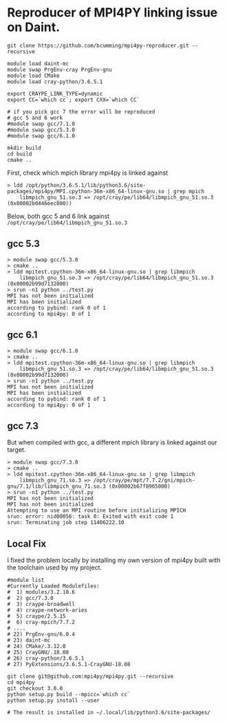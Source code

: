 #  Reproducer of MPI4PY linking issue on Daint.

```
git clone https://github.com/bcumming/mpi4py-reproducer.git --recursive

module load daint-mc
module swap PrgEnv-cray PrgEnv-gnu  
module load CMake
module load cray-python/3.6.5.1

export CRAYPE_LINK_TYPE=dynamic
export CC=`which cc`; export CXX=`which CC`

# if you pick gcc 7 the error will be reproduced
# gcc 5 and 6 work
#module swap gcc/7.1.0 
#module swap gcc/5.3.0
#module swap gcc/6.1.0

mkdir build
cd build
cmake ..
```

First, check which mpich library mpi4py is linked against
```
> ldd /opt/python/3.6.5.1/lib/python3.6/site-packages/mpi4py/MPI.cpython-36m-x86_64-linux-gnu.so | grep mpich
    libmpich_gnu_51.so.3 => /opt/cray/pe/lib64/libmpich_gnu_51.so.3 (0x00002b0446eec000))
```

Below, both gcc 5 and 6 link against `/opt/cray/pe/lib64/libmpich_gnu_51.so.3`

## gcc 5.3

```
> module swap gcc/5.3.0
> cmake ..
> ldd mpitest.cpython-36m-x86_64-linux-gnu.so | grep libmpich
    libmpich_gnu_51.so.3 => /opt/cray/pe/lib64/libmpich_gnu_51.so.3 (0x00002b99d7132000)
> srun -n1 python ../test.py
MPI has not been initialized
MPI has been initialized
according to pybind: rank 0 of 1
according to mpi4py: 0 of 1
```

## gcc 6.1

```
> module swap gcc/6.1.0
> cmake ..
> ldd mpitest.cpython-36m-x86_64-linux-gnu.so | grep libmpich
    libmpich_gnu_51.so.3 => /opt/cray/pe/lib64/libmpich_gnu_51.so.3 (0x00002b99d7132000)
> srun -n1 python ../test.py
MPI has not been initialized
MPI has been initialized
according to pybind: rank 0 of 1
according to mpi4py: 0 of 1
```

## gcc 7.3

But when compiled with gcc, a different mpich library is linked against our target.

```
> module swap gcc/7.3.0
> cmake ..
> ldd mpitest.cpython-36m-x86_64-linux-gnu.so | grep libmpich
    libmpich_gnu_71.so.3 => /opt/cray/pe/mpt/7.7.2/gni/mpich-gnu/7.1/lib/libmpich_gnu_71.so.3 (0x00002b67f8965000)
> srun -n1 python ../test.py
MPI has not been initialized
MPI has not been initialized
Attempting to use an MPI routine before initializing MPICH
srun: error: nid00056: task 0: Exited with exit code 1
srun: Terminating job step 11406222.10
```

## Local Fix

I fixed the problem locally by installing my own version of mpi4py built with the toolchain used by my project.

```
#module list
#Currently Loaded Modulefiles:
#  1) modules/3.2.10.6
#  2) gcc/7.3.0
#  3) craype-broadwell
#  4) craype-network-aries
#  5) craype/2.5.15
#  6) cray-mpich/7.7.2
# ....                                                                                                   
# 22) PrgEnv-gnu/6.0.4
# 23) daint-mc
# 24) CMake/.3.12.0
# 25) CrayGNU/.18.08
# 26) cray-python/3.6.5.1
# 27) PyExtensions/3.6.5.1-CrayGNU-18.08

git clone git@github.com:mpi4py/mpi4py.git --recursive
cd mpi4py
git checkout 3.0.0
python setup.py build --mpicc=`which cc` 
python setup.py install --user

# The result is installed in ~/.local/lib/python3.6/site-packages/
```
